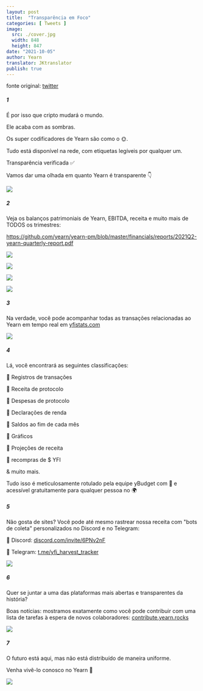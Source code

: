```yaml
---
layout: post
title:  "Transparência em Foco"
categories: [ Tweets ]
image:
  src: ./cover.jpg
  width: 848
  height: 847
date: "2021-10-05"
author: Yearn
translator: JKtranslator
publish: true
---
```


fonte original: [twitter](https://twitter.com/iearnfinance/status/1445143482830446600)

##### 1

É por isso que cripto mudará o mundo.

Ele acaba com as sombras.

Os super codificadores de Yearn são como o 🌞.

Tudo está disponível na rede, com etiquetas legíveis por qualquer um.

Transparência verificada ✅

Vamos dar uma olhada em quanto Yearn é transparente 👇

![](image1.jpg?w=848&h=847)

##### 2

Veja os balanços patrimoniais de Yearn, EBITDA, receita e muito mais de TODOS os trimestres:

https://github.com/yearn/yearn-pm/blob/master/financials/reports/2021Q2-yearn-quarterly-report.pdf

![](image2.jpg?w=1200&h=579)

![](image3.jpg?w=1200&h=626)

![](image4.jpg?w=1199&h=631)

![](image5.jpg?w=1200&h=607)

##### 3

Na verdade, você pode acompanhar todas as transações relacionadas ao Yearn em tempo real em [yfistats.com](http://www.yfistats.com/)

![](image6.jpg?w=1200&h=655)

##### 4

Lá, você encontrará as seguintes classificações:

🔵 Registros de transações

🔵 Receita de protocolo

🔵 Despesas de protocolo

🔵 Declarações de renda

🔵 Saldos ao fim de cada mês

🔵 Gráficos

🔵 Projeções de receita

🔵 recompras de $ YFI

& muito mais.

Tudo isso é meticulosamente rotulado pela equipe yBudget com 💙 e acessível gratuitamente para qualquer pessoa no 🌍

##### 5

Não gosta de sites? Você pode até mesmo rastrear nossa receita com "bots de coleta" personalizados no Discord e no Telegram:

🔵 Discord: [discord.com/invite/6PNv2nF](https://discord.com/invite/6PNv2nF)

🔵 Telegram: [t.me/yfi_harvest_tracker](https://t.me/yfi_harvest_tracker)

![](image7.jpg?w=1200&h=747)

##### 6

Quer se juntar a uma das plataformas mais abertas e transparentes da história?

Boas notícias: mostramos exatamente como você pode contribuir com uma lista de tarefas à espera de novos colaboradores: [contribute.yearn.rocks](https://contribute.yearn.rocks/)

![](image8.jpg?w=1200&h=712)

##### 7

O futuro está aqui, mas não está distribuído de maneira uniforme.

Venha vivê-lo conosco no Yearn 💙

![](image9.jpg?w=1200&h=781)
